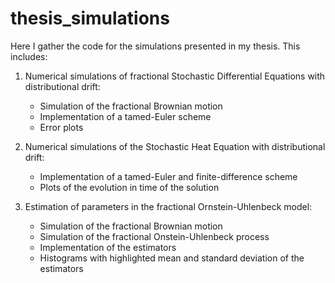 # thesis_simulations
Here I gather the code for the simulations presented in my thesis. This includes:

1) Numerical simulations of fractional Stochastic Differential Equations with distributional drift:
      - Simulation of the fractional Brownian motion
      - Implementation of a tamed-Euler scheme
      - Error plots

3) Numerical simulations of the Stochastic Heat Equation with distributional drift:
      - Implementation of a tamed-Euler and finite-difference scheme
      - Plots of the evolution in time of the solution

5) Estimation of parameters in the fractional Ornstein-Uhlenbeck model:
      - Simulation of the fractional Brownian motion
      - Simulation of the fractional Onstein-Uhlenbeck process
      - Implementation of the estimators
      - Histograms with highlighted mean and standard deviation of the estimators
  

